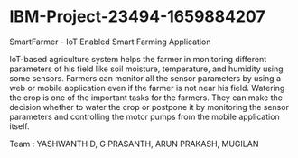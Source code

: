 # IBM-Project-23494-1659884207
SmartFarmer - IoT Enabled Smart Farming Application


IoT-based agriculture system helps the farmer in monitoring different parameters of his field like soil moisture, temperature, and humidity using some sensors.
Farmers can monitor all the sensor parameters by using a web or mobile application even if the farmer is not near his field. Watering the crop is one of the important tasks for the farmers.
They can make the decision whether to water the crop or postpone it by monitoring the sensor parameters and controlling the motor pumps from the mobile application itself.

Team :
YASHWANTH D, G PRASANTH, ARUN PRAKASH, MUGILAN
